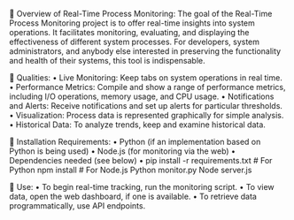 	Overview of Real-Time Process Monitoring:
The goal of the Real-Time Process Monitoring project is to offer real-time insights into system operations. It facilitates monitoring, evaluating, and displaying the effectiveness of different system processes. For developers, system administrators, and anybody else interested in preserving the functionality and health of their systems, this tool is indispensable.

	Qualities:
•	Live Monitoring: Keep tabs on system operations in real time.
•	Performance Metrics: Compile and show a range of performance metrics, including I/O operations, memory usage, and CPU usage.
•	Notifications and Alerts: Receive notifications and set up alerts for particular thresholds.
•	Visualization: Process data is represented graphically for simple analysis.
•	Historical Data: To analyze trends, keep and examine historical data.

	Installation Requirements:
•	Python (if an implementation based on Python is being used)
•	Node.js (for monitoring via the web)
•	Dependencies needed (see below)
•	pip install -r requirements.txt # For Python npm install # For Node.js Python monitor.py Node server.js

	Use:
•	To begin real-time tracking, run the monitoring script.
•	To view data, open the web dashboard, if one is available.
•	To retrieve data programmatically, use API endpoints.
